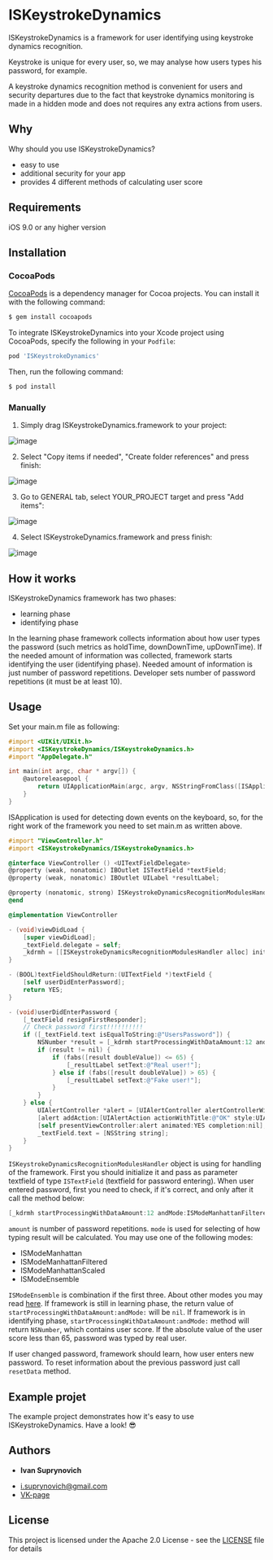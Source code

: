 # ISKeystrokeDynamics

ISKeystrokeDynamics is a framework for user identifying using keystroke dynamics recognition.

Keystroke is unique for every user, so, we may analyse how users types his password, for example.

A keystroke dynamics recognition method is convenient for users and security departures due to the fact that keystroke dynamics monitoring is made in a hidden mode and does not requires any extra actions from users.

## Why

Why should you use ISKeystrokeDynamics?

- easy to use
- additional security for your app
- provides 4 different methods of calculating user score

## Requirements

iOS 9.0 or any higher version

## Installation

### CocoaPods

[CocoaPods](http://cocoapods.org) is a dependency manager for Cocoa projects. You can install it with the following command:

```bash
$ gem install cocoapods
```

To integrate ISKeystrokeDynamics into your Xcode project using CocoaPods, specify the following in your `Podfile`:

```ruby
pod 'ISKeystrokeDynamics'
```

Then, run the following command:

```bash
$ pod install
```

### Manually

1. Simply drag ISKeystrokeDynamics.framework to your project:

![image](https://github.com/Ivan778/ISKeystroker/blob/master/images/step_1.png)

2. Select "Copy items if needed", "Create folder references" and press finish:

![image](https://github.com/Ivan778/ISKeystroker/blob/master/images/step_2.png)

3. Go to GENERAL tab, select YOUR_PROJECT target and press "Add items":

![image](https://github.com/Ivan778/ISKeystroker/blob/master/images/step_3.png)

4. Select ISKeystrokeDynamics.framework and press finish:

![image](https://github.com/Ivan778/ISKeystroker/blob/master/images/step_4.png)

## How it works

ISKeystrokeDynamics framework has two phases: 

- learning phase
- identifying phase

In the learning phase framework collects information about how user types the password (such metrics as holdTime, downDownTime, upDownTime). If the needed amount of information was collected, framework starts identifying the user (identifying phase). Needed amount of information is just number of password repetitions. Developer sets number of password repetitions (it must be at least 10).

## Usage

Set your main.m file as following:

```Objective-C
#import <UIKit/UIKit.h>
#import <ISKeystrokeDynamics/ISKeystrokeDynamics.h>
#import "AppDelegate.h"

int main(int argc, char * argv[]) {
    @autoreleasepool {
        return UIApplicationMain(argc, argv, NSStringFromClass([ISApplication class]), NSStringFromClass([AppDelegate class]));
    }
}
```

ISApplication is used for detecting down events on the keyboard, so, for the right work of the framework you need to set main.m as written above.

```Objective-C
#import "ViewController.h"
#import <ISKeystrokeDynamics/ISKeystrokeDynamics.h>

@interface ViewController () <UITextFieldDelegate>
@property (weak, nonatomic) IBOutlet ISTextField *textField;
@property (weak, nonatomic) IBOutlet UILabel *resultLabel;

@property (nonatomic, strong) ISKeystrokeDynamicsRecognitionModulesHandler *kdrmh;
@end

@implementation ViewController

- (void)viewDidLoad {
    [super viewDidLoad];
    _textField.delegate = self;
    _kdrmh = [[ISKeystrokeDynamicsRecognitionModulesHandler alloc] initWithTextField:_textField];
}

- (BOOL)textFieldShouldReturn:(UITextField *)textField {
    [self userDidEnterPassword];
    return YES;
}

- (void)userDidEnterPassword {
    [_textField resignFirstResponder];
    // Check password first!!!!!!!!!!
    if ([_textField.text isEqualToString:@"UsersPassword"]) {
        NSNumber *result = [_kdrmh startProcessingWithDataAmount:12 andMode:ISModeManhattanFiltered];
        if (result != nil) {
            if (fabs([result doubleValue]) <= 65) {
                [_resultLabel setText:@"Real user!"];
            } else if (fabs([result doubleValue]) > 65) {
                [_resultLabel setText:@"Fake user!"];
            }
        }
    } else {
        UIAlertController *alert = [UIAlertController alertControllerWithTitle:@"Error" message:@"Wrong password!" preferredStyle:UIAlertControllerStyleAlert];
        [alert addAction:[UIAlertAction actionWithTitle:@"OK" style:UIAlertActionStyleDefault handler:nil]];
        [self presentViewController:alert animated:YES completion:nil];
        _textField.text = [NSString string];
    }
}
```

`ISKeystrokeDynamicsRecognitionModulesHandler` object is using for handling of the framework. First you should initialize it and pass as parameter textfield of type `ISTextField` (textfield for password entering). When user entered password, first you need to check, if it's correct, and only after it call the method below:

```Objective-C
[_kdrmh startProcessingWithDataAmount:12 andMode:ISModeManhattanFiltered];

```

`amount` is number of password repetitions. `mode` is used for selecting of how typing result will be calculated. You may use one of the following modes:

- ISModeManhattan
- ISModeManhattanFiltered
- ISModeManhattanScaled
- ISModeEnsemble

`ISModeEnsemble` is combination if the first three. About other modes you may read [here](https://www.cs.cmu.edu/~maxion/pubs/KillourhyMaxion09.pdf).
If framework is still in learning phase, the return value of `startProcessingWithDataAmount:andMode:` will be `nil`. If framework is in identifying phase, `startProcessingWithDataAmount:andMode:` method will return `NSNumber`, which contains user score. If the absolute value of the user score less than 65, password was typed by real user. 

If user changed password, framework should learn, how user enters new password. To reset information about the previous password just call `resetData` method.

## Example projet

The example project demonstrates how it's easy to use ISKeystrokeDynamics. Have a look! 😎

## Authors

* **Ivan Suprynovich** 
- i.suprynovich@gmail.com
- [VK-page](https://vk.com/ivanushka7798)

## License

This project is licensed under the Apache 2.0 License - see the [LICENSE](LICENSE) file for details
